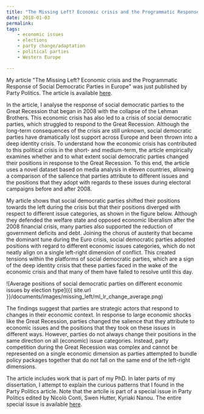 ```yaml
---
title: "The Missing Left? Economic crisis and the Programmatic Response of Social Democratic Parties in Europe"
date: 2018-01-03
permalink:
tags: 
	- economic issues
	- elections
	- party change/adaptation
	- political parties 
	- Western Europe

---
```


My article "The Missing Left? Economic crisis and the Programmatic Response of Social Democratic Parties in Europe" was just published by Party Politics. The article is available [here](http://journals.sagepub.com/doi/full/10.1177/1354068817740745). 

In the article, I analyse the response of social democratic parties to the Great Recession that began in 2008 with the collapse of the Lehman Brothers. This economic crisis has also led to a crisis of social democratic parties, which struggled to respond to the Great Recession. Although the long-term consequences of the crisis are still unknown, social democratic parties have dramatically lost support across Europe and been thrown into a deep identity crisis. To understand how the economic crisis has contributed to this political crisis in the short- and medium-term, the article empirically examines whether and to what extent social democratic parties changed their positions in response to the Great Recession. To this end, the article uses a novel dataset based on media analysis in eleven countries, allowing a comparison of the salience that parties attribute to different issues and the positions that they adopt with regards to these issues during electoral campaigns before and after 2008. 

My article shows that social democratic parties shifted their positions towards the left during the crisis but that their positions diverged with respect to different issue categories, as shown in the figure below. Although they defended the welfare state and opposed economic liberalism after the 2008 financial crisis, many parties also supported the reduction of government deficits and debt. Joining the chorus of austerity that became the dominant tune during the Euro crisis, social democratic parties adopted positions with regard to different economic issues categories, which do not neatly align on a single left-right dimension of conflict. This created tensions within the platforms of social democratic parties, which are a sign of the deep identity crisis that these parties faced in the wake of the economic crisis and that many of them have failed to resolve until this day.

![Average positions of social democratic parties on different economic issues by election type]({{ site.url }}/documents/images/missing_left/ml_lr_change_average.png)

The findings suggest that parties are strategic actors that respond to changes in their economic context. In response to large economic shocks like the Great Recession, parties changed the salience that they attribute to economic issues and the positions that they took on these issues in different ways. However, parties do not always change their positions in the same direction on all (economic) issue categories. Instead, party competition during the Great Recession was complex and cannot be represented on a single economic dimension as parties attempted to bundle policy packages together that do not fall on the same end of the left-right dimensions.

The article includes work that is part of my PhD. In later parts of my dissertation, I attempt to explain the curious patterns that I found in the Party Politics article. Note that the artcile is part of a special issue in Party Politics edited by Nicolò Conti, Swen Hutter, Kyriaki Nanou. The entire special issue is available [here](http://journals.sagepub.com/toc/ppqa/24/1). 